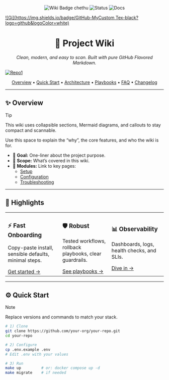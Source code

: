<!-- HERO / TITLE -->
<p align="center">
  <img src="https://img.shields.io/badge/Wiki-Beautiful-blueviolet?logo=github&logoColor=white" alt="Wiki Badge chethu" />
  <img src="https://img.shields.io/badge/Status-Active-success" alt="Status" />
  <img src="https://img.shields.io/badge/Docs-AutoGenerated-informational" alt="Docs" />
</p>

[![Gi](https://img.shields.io/badge/GitHub-MyCustom Tex-black?logo=github&logoColor=white)](https://github.com/username/repo1)


<h1 align="center">🚀 Project Wiki</h1>
<p align="center">
  <i>Clean, modern, and easy to scan. Built with pure GitHub Flavored Markdown.</i>
</p>

[![Repo1](https://img.shields.io/badge/-Repo1-black?logo=github&logoColor=white)](https://github.com/username/repo1)  

<!-- QUICK NAV / CTA -->
<p align="center">
  <a href="#-overview">Overview</a> •
  <a href="#-quick-start">Quick Start</a> •
  <a href="#-architecture">Architecture</a> •
  <a href="#-playbooks">Playbooks</a> •
  <a href="#-faq">FAQ</a> •
  <a href="#-changelog">Changelog</a>
</p>

---

<!-- OVERVIEW -->
## ✨ Overview
> [!TIP]
> This wiki uses collapsible sections, Mermaid diagrams, and callouts to stay compact and scannable.

Use this space to explain the “why”, the core features, and who the wiki is for.

- 🎯 **Goal:** One-liner about the project purpose.
- 🧭 **Scope:** What’s covered in this wiki.
- 🧩 **Modules:** Link to key pages:
  - [Setup](./Setup.md)
  - [Configuration](./Configuration.md)
  - [Troubleshooting](./Troubleshooting.md)

---

<!-- HIGHLIGHTS / CARDS -->
## 🧱 Highlights
<table>
  <tr>
    <td>
      <h3>⚡ Fast Onboarding</h3>
      <p>Copy-paste install, sensible defaults, minimal steps.</p>
      <a href="#-quick-start">Get started →</a>
    </td>
    <td>
      <h3>🛡️ Robust</h3>
      <p>Tested workflows, rollback playbooks, clear guardrails.</p>
      <a href="#-playbooks">See playbooks →</a>
    </td>
    <td>
      <h3>📊 Observability</h3>
      <p>Dashboards, logs, health checks, and SLIs.</p>
      <a href="./Observability.md">Dive in →</a>
    </td>
  </tr>
</table>

---

<!-- QUICK START -->
## ⚙️ Quick Start
> [!NOTE]
> Replace versions and commands to match your stack.

```bash
# 1) Clone
git clone https://github.com/your-org/your-repo.git
cd your-repo

# 2) Configure
cp .env.example .env
# Edit .env with your values

# 3) Run
make up         # or: docker compose up -d
make migrate    # if needed
